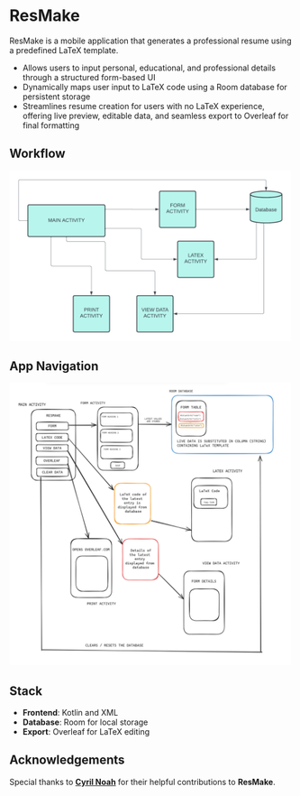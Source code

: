 # ResMake

ResMake is a mobile application that generates a professional resume using a predefined LaTeX template.

-  Allows users to input personal, educational, and professional details through a structured form-based UI
-  Dynamically maps user input to LaTeX code using a Room database for persistent storage
-  Streamlines resume creation for users with no LaTeX experience, offering live preview, editable data, and seamless export to Overleaf for final formatting

## Workflow  
<img src="workflow.png" alt="Workflow Diagram" width="500"/>

## App Navigation  
<img src="navigation.png" alt="Navigation Flow" width="500"/>

## Stack

- **Frontend**: Kotlin and XML  
- **Database**: Room for local storage  
- **Export**: Overleaf for LaTeX editing 

## Acknowledgements

Special thanks to [**Cyril Noah**](https://github.com/cyrilnoah1) for their helpful contributions to **ResMake**.

